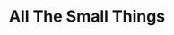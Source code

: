 ---
ee_id: '4249'
site: '1'
type: '2'
url: 2014-114-all-the-small-things-tshirt
title: All The Small Things
year: '2014'
display_year: '2014'
medium: Digitally Printed Tshirt
dims:
pitch: T made for my All The Small Things showz.
ps:
live_url:
related: |-
  [4166] [2014-126-all-the-small-things-trailer] 2014 126 All The Small Things (trailer)
  [4168] [2014-125-all-the-small-things] 2014-125 All The Small Things (catalog)
  [4250] [2014-078-all-the-small-things-edition] 2014-078 All The Small Things Edition
youtube:
related_code:
imgs: 2014-114-allthesmallthings-shirt-database-ih.jpg
subheading: "(Tee shirt)"
download:
add_credit:
commission:
layout: things-i-made
---